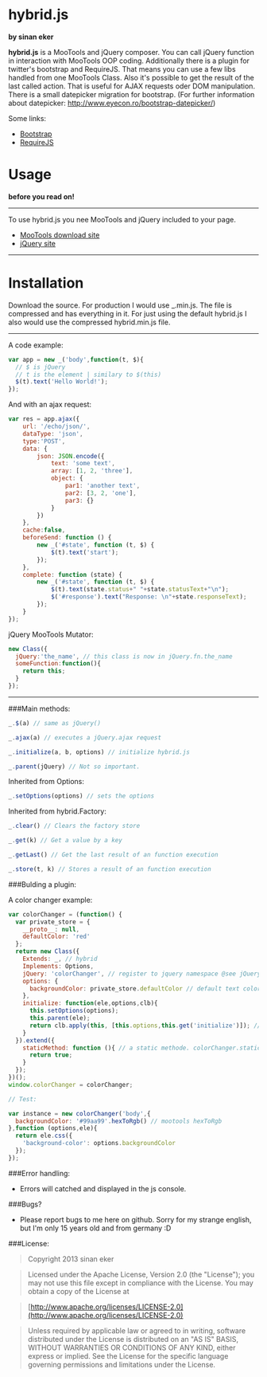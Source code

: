 hybrid.js
=========
**by sinan eker**


**hybrid.js** is a MooTools and jQuery composer. 
You can call jQuery function in interaction with MooTools OOP coding. 
Additionally there is a plugin for twitter's bootstrap and RequireJS. That means you can use a few libs handled from one MooTools Class.
Also it's possible to get the result of the last called action.
That is useful for AJAX requests oder DOM manipulation. There is a small datepicker migration for bootstrap. (For further information about datepicker: http://www.eyecon.ro/bootstrap-datepicker/) 

Some links:
* [Bootstrap](http://twitter.github.com/bootstrap/base)
* [RequireJS](http://requirejs.org/)

Usage
=====

**before you read on!**
***
To use hybrid.js you nee MooTools and jQuery included to your page.
* [MooTools download site](http://mootools.net/download)
* [jQuery site](https://jquery.com/)

***
Installation
============

Download the source. For production I would use _.min.js. The file is compressed and has everything in it.
For just using the default hybrid.js I also would use the compressed hybrid.min.js file.
***

A code example: 
```javascript
var app = new _('body',function(t, $){
  // $ is jQuery
  // t is the element | similary to $(this)
  $(t).text('Hello World!');  
});
```

And with an ajax request:
```javascript
var res = app.ajax({
    url: '/echo/json/',
    dataType: 'json',
    type:'POST',
    data: {
        json: JSON.encode({
            text: 'some text',
            array: [1, 2, 'three'],
            object: {
                par1: 'another text',
                par2: [3, 2, 'one'],
                par3: {}
            }
        })
    },
    cache:false,
    beforeSend: function () {
        new _('#state', function (t, $) {
            $(t).text('start');
        });
    },
    complete: function (state) {
        new _('#state', function (t, $) {
            $(t).text(state.status+" "+state.statusText+"\n");
            $('#response').text("Response: \n"+state.responseText);
        });
    }
});
```

jQuery MooTools Mutator:

```javascript
new Class({
  jQuery:'the_name', // this class is now in jQuery.fn.the_name
  someFunction:function(){
    return this;
  }
});
```
***

###Main methods:

```javascript
_.$(a) // same as jQuery()

_.ajax(a) // executes a jQuery.ajax request

_.initialize(a, b, options) // initialize hybrid.js 

_.parent(jQuery) // Not so important.
```

Inherited from Options:
```javascript
_.setOptions(options) // sets the options
```

Inherited from hybrid.Factory:
```javascript
_.clear() // Clears the factory store

_.get(k) // Get a value by a key

_.getLast() // Get the last result of an function execution

_.store(t, k) // Stores a result of an function execution
```

###Bulding a plugin:

A color changer example:

```javascript
var colorChanger = (function() {
  var private_store = {
    __proto__: null,
    defaultColor: 'red'
  };
  return new Class({
    Extends: _, // hybrid
    Implements: Options, 
    jQuery: 'colorChanger', // register to jquery namespace @see jQuery MooTools Mutator
    options: {
      backgroundColor: private_store.defaultColor // default text color
    },
    initialize: function(ele,options,clb){
      this.setOptions(options);
      this.parent(ele);
      return clb.apply(this, [this.options,this.get('initialize')]); // would return the jQuery object from ele.
    }
  }).extend({
    staticMethod: function (){ // a static methode. colorChanger.staticMethod() // return true
      return true;
    }
  });
})();
window.colorChanger = colorChanger;

// Test:

var instance = new colorChanger('body',{
  backgroundColor: '#99aa99'.hexToRgb() // mootools hexToRgb
},function (options,ele){
  return ele.css({
    'background-color': options.backgroundColor
  });
});

```

###Error handling:

* Errors will catched and displayed in the js console. 

###Bugs?

* Please report bugs to me here on github. Sorry for my strange english, but I'm only 15 years old and from germany :D

###License:

   > Copyright 2013 sinan eker

   > Licensed under the Apache License, Version 2.0 (the "License");
   you may not use this file except in compliance with the License.
   You may obtain a copy of the License at

   > [http://www.apache.org/licenses/LICENSE-2.0](http://www.apache.org/licenses/LICENSE-2.0)

   > Unless required by applicable law or agreed to in writing, software
   distributed under the License is distributed on an "AS IS" BASIS,
   WITHOUT WARRANTIES OR CONDITIONS OF ANY KIND, either express or implied.
   See the License for the specific language governing permissions and
   limitations under the License.

